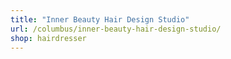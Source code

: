 ```yaml
---
title: "Inner Beauty Hair Design Studio"
url: /columbus/inner-beauty-hair-design-studio/
shop: hairdresser
---
```

